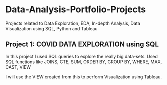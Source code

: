 # Data-Analysis-Portfolio-Projects
Projects related to Data Exploration, EDA, In-depth Analysis, Data Visualization using SQL, Python and Tableau


## Project 1: COVID DATA EXPLORATION using SQL

In this project I used SQL queries to explore the really big data-sets. 
  Used SQL functions like JOINS, CTE, SUM, ORDER BY, GROUP BY, WHERE, MAX, CAST, VIEW

I will use the VIEW created from this to perform Visualization using Tableau.
